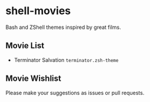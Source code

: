 shell-movies
============

Bash and ZShell themes inspired by great films.

## Movie List

* Terminator Salvation `terminator.zsh-theme`

## Movie Wishlist

Please make your suggestions as issues or pull requests.
